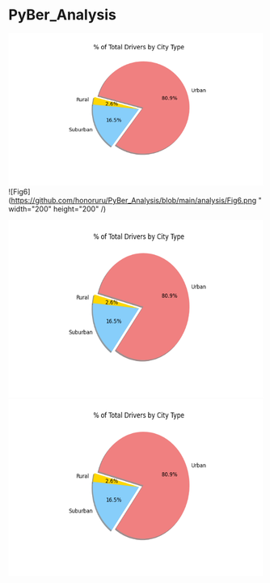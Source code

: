 # PyBer_Analysis

![Fig7](https://github.com/honoruru/PyBer_Analysis/blob/main/analysis/Fig7.png)  ![Fig6](https://github.com/honoruru/PyBer_Analysis/blob/main/analysis/Fig6.png " width="200" height="200" /)



<img src="https://github.com/honoruru/PyBer_Analysis/blob/main/analysis/Fig7.png" width="600" height="350" />  <img src="https://github.com/honoruru/PyBer_Analysis/blob/main/analysis/Fig7.png" width="600" height="350" />

